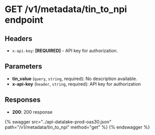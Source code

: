 # GET /v1/metadata/tin_to_npi endpoint

## Headers

- `x-api-key`: **[REQUIRED]** - API key for authorization.

## Parameters

- **tin_value** (`query`, `string`, required): No description available.
- **x-api-key** (`header`, `string`, required): API key for authorization

## Responses

- **200**: 200 response

{% swagger src="../api-datalake-prod-oas30.json" path="/v1/metadata/tin_to_npi" method="get" %}
{% endswagger %}

